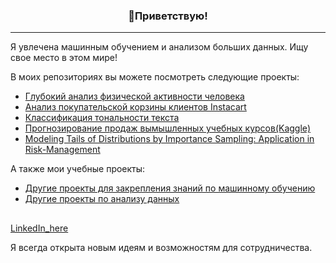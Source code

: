 <!-- Heading -->
<h3 align="center">👋Приветствую!</h3>

<!-- Profile Views -->

 <!-- About section -->

---
Я увлечена машинным обучением и анализом больших данных. Ищу свое место в этом мире! 

В моих репозиториях вы можете посмотреть следующие проекты:
- [Глубокий анализ физической активности человека](https://github.com/MiaZym/Change_point_detection_analyses_human_activities)
- [Анализ покупательской корзины клиентов Instacart](https://github.com/MiaZym/Instacart-Market-Analisys)
- [Классификация тональности текста](https://github.com/MiaZym/Machine_learning/tree/main/%D0%9A%D0%BB%D0%B0%D1%81%D1%81%D0%B8%D1%84%D0%B8%D0%BA%D0%B0%D1%86%D0%B8%D1%8F%20%D1%82%D0%BE%D0%BD%D0%B0%D0%BB%D1%8C%D0%BD%D0%BE%D1%81%D1%82%D0%B8%20%D0%BE%D1%82%D0%B7%D1%8B%D0%B2%D0%BE%D0%B2)
- [Прогнозирование продаж вымышленных учебных курсов(Kaggle)](https://github.com/MiaZym/Machine_learning/tree/main/%D0%9F%D1%80%D0%BE%D0%B3%D0%BD%D0%BE%D0%B7%D0%B8%D1%80%D0%BE%D0%B2%D0%B0%D0%BD%D0%B8%D0%B5%20%D0%BF%D1%80%D0%BE%D0%B4%D0%B0%D0%B6%20%D1%83%D1%87%D0%B5%D0%B1%D0%BD%D1%8B%D1%85%20%D0%BA%D1%83%D1%80%D1%81%D0%BE%D0%B2)
- [Modeling Tails of Distributions by Importance Sampling: Application in Risk-Management](https://github.com/MiaZym/importance-sampling-2022)

А также мои учебные проекты:
- [Другие проекты для закрепления знаний по машинному обучению](https://github.com/MiaZym/Machine_learning)
- [Другие проекты по анализу данных](https://github.com/MiaZym/Data-Science)


<h2></h3>
    <p>
        <a href="https://www.linkedin.com/in/miazyw/">LinkedIn_here</a> 
   </p>

 <!-- Conecct section: END -->
 
Я всегда открыта новым идеям и возможностям для сотрудничества.

<!-- <p align="left"> <img src="https://komarev.com/ghpvc/?username=miazyw&label=Profile%20views&color=0e75b6&style=flat" alt="isrealodejobi" />
</p> -->


<!-- THE END -->







